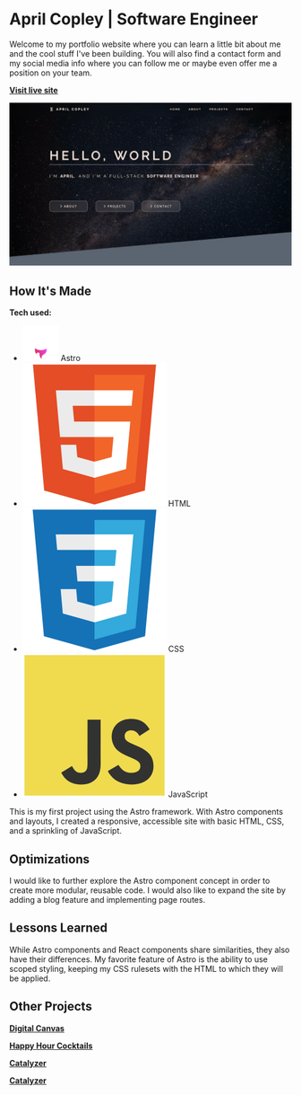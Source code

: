 # April Copley | Software Engineer

Welcome to my portfolio website where you can learn a little bit about me and the cool stuff I've been building. You will also find a contact form and my social media info where you can follow me or maybe even offer me a position on your team.

**[Visit live site](https://aprilcopley.netlify.app)**

![Screenshot of header and hero section of portfolio website](https://raw.githubusercontent.com/acopperlily/portfolio/main/public/main-preview.webp)


## How It's Made

**Tech used:**
- ![astro](./src/icons/astro.svg) Astro
- ![html](./src/icons/html.svg) HTML
- ![css](./src/icons/css.svg) CSS
- ![javascript](./src/icons/javascript.svg) JavaScript

This is my first project using the Astro framework. With Astro components and layouts, I created a responsive, accessible site with basic HTML, CSS, and a sprinkling of JavaScript.


## Optimizations

I would like to further explore the Astro component concept in order to create more modular, reusable code. I would also like to expand the site by adding a blog feature and implementing page routes.


## Lessons Learned

While Astro components and React components share similarities, they also have their differences. My favorite feature of Astro is the ability to use scoped styling, keeping my CSS rulesets with the HTML to which they will be applied.

## Other Projects

**[Digital Canvas](https://acopperlily.github.io/digital-canvas)**

**[Happy Hour Cocktails](https://acopperlily.github.io/happy-hour-cocktails)**

**[Catalyzer](https://catalyzer.netlify.app/)**

<a href="https://catalyzer.netlify.app/" target="_blank">**Catalyzer**</a>
